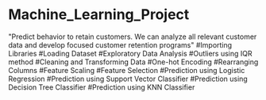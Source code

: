 # Machine_Learning_Project
"Predict behavior to retain customers. We can analyze all relevant customer data and develop focused customer retention programs"
#Importing Libraries
#Loading Dataset
#Exploratory Data Analysis
#Outliers using IQR method
#Cleaning and Transforming Data
#One-hot Encoding
#Rearranging Columns
#Feature Scaling
#Feature Selection
#Prediction using Logistic Regression
#Prediction using Support Vector Classifier
#Prediction using Decision Tree Classifier
#Prediction using KNN Classifier
